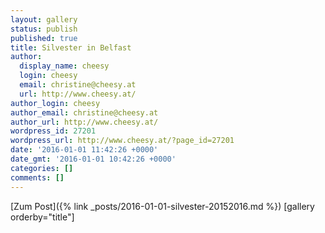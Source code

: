 ```yaml
---
layout: gallery
status: publish
published: true
title: Silvester in Belfast
author:
  display_name: cheesy
  login: cheesy
  email: christine@cheesy.at
  url: http://www.cheesy.at/
author_login: cheesy
author_email: christine@cheesy.at
author_url: http://www.cheesy.at/
wordpress_id: 27201
wordpress_url: http://www.cheesy.at/?page_id=27201
date: '2016-01-01 11:42:26 +0000'
date_gmt: '2016-01-01 10:42:26 +0000'
categories: []
comments: []
---
```


[Zum Post]({% link _posts/2016-01-01-silvester-20152016.md %})
[gallery orderby="title"]
